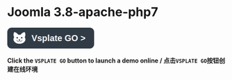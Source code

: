 # Joomla 3.8-apache-php7

<a href="https://www.vsplate.com/?docker-compose=https://github.com/vsplate/dcenvs/joomla/3.8-apache-php7"><img alt="VSPLATE GO" src="https://raw.githubusercontent.com/vsplate/images/master/vsgo_btn.png" width="200px"></a>

**Click the `VSPLATE GO` button to launch a demo online / 点击`VSPLATE GO`按钮创建在线环境**